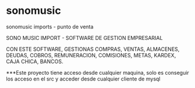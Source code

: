 # sonomusic
sonomusic imports - punto de venta

SONO MUSIC IMPORT - SOFTWARE DE GESTION EMPRESARIAL

CON ESTE SOFTWARE, GESTIONAS COMPRAS, VENTAS, ALMACENES, DEUDAS, COBROS, REMUNERACION, COMISIONES, METAS, KARDEX, CAJA CHICA, BANCOS.

***Este proyecto tiene acceso desde cualquier maquina, solo es conseguir los acceso en el src y acceder desde cualquier cliente de mysql
